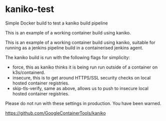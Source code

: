 # kaniko-test
Simple Docker build to test a kaniko build pipeline

This is an example of a working container build using kaniko.

This is an example of a working container build using kaniko,
suitable for running as a jenkins pipeline build in a containerised
jenkins agent.

The kaniko build is run with the following flags for simplicity:
 - force, this as kaniko thinks it is being run run outside of a container on k3s/containerd.
 - insecure, this is to get around HTTPS/SSL security checks on local hosted container registries.
 - skip-tls-verify, same as above, allows us to push to insecure local hosted container registries.

Please do not run with these settings in production. You have been warned.

https://github.com/GoogleContainerTools/kaniko

